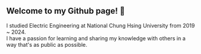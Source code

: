 ## Welcome to my Github page!  👋
I studied Electric Engineering at National Chung Hsing University from 2019 ~ 2024.  
I have a passion for learning and sharing my knowledge with others in a way that's as public as possible.  

<!--
**lily840408/lily840408** is a ✨ _special_ ✨ repository because its `README.md` (this file) appears on your GitHub profile.

Here are some ideas to get you started:

-🔭 I’m currently working on ...
- 🌱 I’m currently learning ...
- 👯 I’m looking to collaborate on ...
- 🤔 I’m looking for help with ...
- 💬 Ask me about ...
- 📫 How to reach me: ...
- 😄 Pronouns: ...
- ⚡ Fun fact: ...
-->
